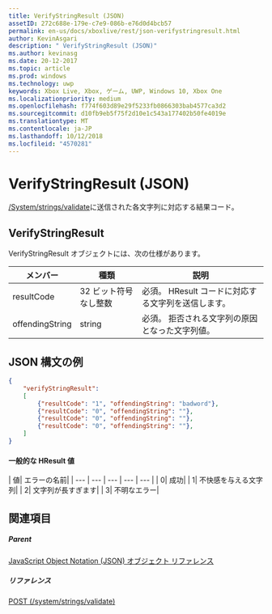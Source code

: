 ```yaml
---
title: VerifyStringResult (JSON)
assetID: 272c688e-179e-c7e9-086b-e76d0d4bcb57
permalink: en-us/docs/xboxlive/rest/json-verifystringresult.html
author: KevinAsgari
description: " VerifyStringResult (JSON)"
ms.author: kevinasg
ms.date: 20-12-2017
ms.topic: article
ms.prod: windows
ms.technology: uwp
keywords: Xbox Live, Xbox, ゲーム, UWP, Windows 10, Xbox One
ms.localizationpriority: medium
ms.openlocfilehash: f774f603d89e29f5233fb0866303bab4577ca3d2
ms.sourcegitcommit: d10fb9eb5f75f2d10e1c543a177402b50fe4019e
ms.translationtype: MT
ms.contentlocale: ja-JP
ms.lasthandoff: 10/12/2018
ms.locfileid: "4570281"
---
```

# <a name="verifystringresult-json"></a>VerifyStringResult (JSON)
[/System/strings/validate](../uri/stringserver/uri-systemstringsvalidate.md)に送信された各文字列に対応する結果コード。
<a id="ID4ER"></a>


## <a name="verifystringresult"></a>VerifyStringResult

VerifyStringResult オブジェクトには、次の仕様があります。

| メンバー| 種類| 説明|
| --- | --- | --- |
| resultCode| 32 ビット符号なし整数| 必須。 HResult コードに対応する文字列を送信します。|
| offendingString| string| 必須。 拒否される文字列の原因となった文字列値。|

<a id="ID4EXB"></a>


## <a name="sample-json-syntax"></a>JSON 構文の例


```json
{
    "verifyStringResult":
    [
        {"resultCode": "1", "offendingString": "badword"},
        {"resultCode": "0", "offendingString": ""},
        {"resultCode": "0", "offendingString": ""},
        {"resultCode": "0", "offendingString": ""},
    ]
}

```


#### <a name="common-hresult-values"></a>一般的な HResult 値

| 値| エラーの名前|
| --- | --- | --- | --- | --- |
| 0| 成功|
| 1| 不快感を与える文字列|
| 2| 文字列が長すぎます|
| 3| 不明なエラー|

<a id="ID4ELD"></a>


## <a name="see-also"></a>関連項目

<a id="ID4END"></a>


##### <a name="parent"></a>Parent

[JavaScript Object Notation (JSON) オブジェクト リファレンス](atoc-xboxlivews-reference-json.md)


<a id="ID4EXD"></a>


##### <a name="reference"></a>リファレンス

[POST (/system/strings/validate)](../uri/stringserver/uri-systemstringsvalidatepost.md)
